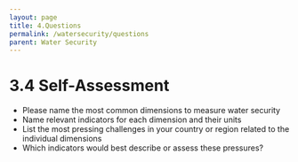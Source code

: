 ```yaml
---
layout: page
title: 4.Questions
permalink: /watersecurity/questions
parent: Water Security
---
```

# 3.4 Self-Assessment

- Please name the most common dimensions to measure water security
- Name relevant indicators for each dimension and their units
- List the most pressing challenges in your country or region related to the individual dimensions
- Which indicators would best describe or assess these pressures?
